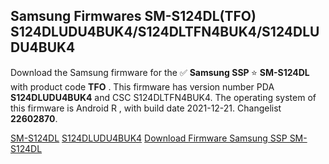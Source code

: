 <h2>Samsung Firmwares SM-S124DL(TFO) S124DLUDU4BUK4/S124DLTFN4BUK4/S124DLUDU4BUK4</h2>
Download the Samsung firmware for the ✅ <strong>Samsung SSP </strong> ⭐ <strong>SM-S124DL</strong> with product code <strong>TFO</strong> . This firmware has version number PDA <strong>S124DLUDU4BUK4</strong> and CSC S124DLTFN4BUK4. The operating system of this firmware is Android R , with build date 2021-12-21. Changelist <strong>22602870</strong>.

[SM-S124DL](https://samfirm.shop/samsung/model/SM-S124DL)
[S124DLUDU4BUK4](https://samfirm.shop/samsung/pda/S124DLUDU4BUK4)
[Download Firmware Samsung SSP SM-S124DL](https://samfirm.shop/samsung/firmware/483702)
